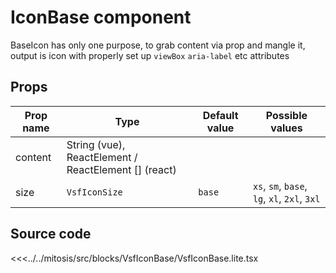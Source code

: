 # IconBase component

BaseIcon has only one purpose, to grab content via prop and mangle it, output is icon with properly set up `viewBox` `aria-label` etc attributes


## Props

| Prop name             | Type                                   | Default value | Possible values |
|-----------------------|----------------------------------------|---------------|-----------------|
| content               | String (vue), ReactElement / ReactElement [] (react)|  |                 |
| size                  | `VsfIconSize`                          | `base`        | `xs`, `sm`, `base`, `lg`, `xl`, `2xl`, `3xl` |


## Source code

<<<../../mitosis/src/blocks/VsfIconBase/VsfIconBase.lite.tsx
